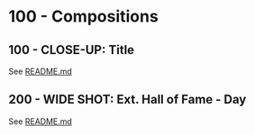 # 100 - Compositions

## 100 - CLOSE-UP: Title

See [README.md](./100/README.md)

## 200 - WIDE SHOT: Ext. Hall of Fame - Day

See [README.md](./200/README.md)
